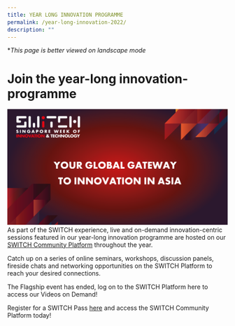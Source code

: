 ```yaml
---
title: YEAR LONG INNOVATION PROGRAMME
permalink: /year-long-innovation-2022/
description: ""
---
```

**This page is better viewed on landscape mode*
# **Join the year-long innovation-programme**
![SWITCH Social Banner](/images/Copy%20of%20SWITCH%20Social%20Banner%202%20(1).png)
As part of the SWITCH experience, live and on-demand innovation-centric sessions featured in our year-long innovation programme are hosted on our [SWITCH Community Platform](https://community.switchsg.org/) throughout the year. 

Catch up on a series of online seminars, workshops, discussion panels, fireside chats and networking opportunities on the SWITCH Platform to reach your desired connections.

The Flagship event has ended, log on to the SWITCH Platform here to access our Videos on Demand!

Register for a SWITCH Pass [here](https://form.gov.sg/#!/624d5568045bce00127c096c) and access the SWITCH Community Platform today!